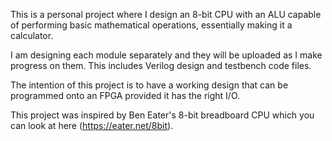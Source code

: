 This is a personal project where I design an 8-bit CPU with an ALU capable of performing basic mathematical operations, essentially making it a calculator.

I am designing each module separately and they will be uploaded as I make progress on them. This includes Verilog design and testbench code files.

The intention of this project is to have a working design that can be programmed onto an FPGA provided it has the right I/O.

This project was inspired by Ben Eater's 8-bit breadboard CPU which you can look at here (https://eater.net/8bit).
